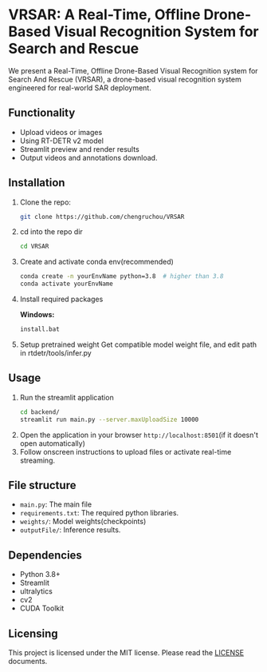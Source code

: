 # VRSAR: A Real-Time, Offline Drone-Based Visual Recognition System for Search and Rescue

We present a Real-Time, Offline Drone-Based Visual Recognition system for Search And Rescue (VRSAR), a drone-based visual recognition system engineered for real-world SAR deployment.
## Functionality

- Upload videos or images
- Using RT-DETR v2 model
- Streamlit preview and render results
- Output videos and annotations download.

## Installation 

1. Clone the repo:

    ```bash
    git clone https://github.com/chengruchou/VRSAR
    ```

2. cd into the repo dir

    ```bash
    cd VRSAR
    ```

3. Create and activate conda env(recommended)

    ```bash
    conda create -n yourEnvName python=3.8  # higher than 3.8
    conda activate yourEnvName  
    ```

5. Install required packages

    **Windows:**
    ```bash
    install.bat
    ```

6. Setup pretrained weight
    Get compatible model weight file, and edit path in rtdetr/tools/infer.py 

## Usage

1.  Run the streamlit application 
    ```bash
    cd backend/
    streamlit run main.py --server.maxUploadSize 10000
    ```
2. Open the application in your browser `http://localhost:8501`(if it doesn't open automatically)
3. Follow onscreen instructions to upload files or activate real-time streaming.

## File structure 

- `main.py`: The main file
- `requirements.txt`: The required python libraries.
- `weights/`: Model weights(checkpoints)
- `outputFile/`: Inference results.

## Dependencies 

- Python 3.8+
- Streamlit
- ultralytics
- cv2
- CUDA Toolkit

## Licensing 

This project is licensed under the MIT license. Please read the [LICENSE](LICENSE) documents.
